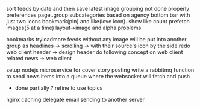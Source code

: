 sort feeds by date and then save latest image
grouping not done properly
preferences page..group subcategories based on agency
bottom bar with just two icons bookmark(pin) and like(love icon)..show like count
prefetch images(5 at a time)
layout->image and alpha problems

bookmarks
tryloadmore
feeds without any image will be put into another group as headlines -> scrolling -> with their source's icon by the side
redo web client header -> design header
do following concept on web client
related news -> web client

setup nodejs microservice for cover story posting
write a rabbitmq function to send news items into a queue where the websocket will fetch and push
  - done partially ? refine to use topics

nginx caching
delegate email sending to another server